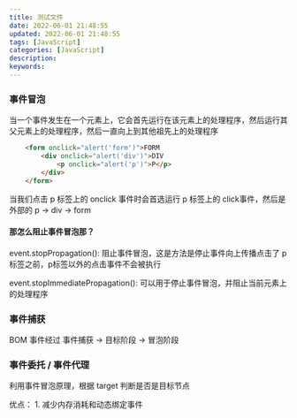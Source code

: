 ```yaml
---
title: 测试文件
date: 2022-06-01 21:48:55
updated: 2022-06-01 21:48:55
tags: [JavaScript]
categories: [JavaScript]
description:
keywords:
---
```


### 事件冒泡

当一个事件发生在一个元素上，它会首先运行在该元素上的处理程序，然后运行其父元素上的处理程序，然后一直向上到其他祖先上的处理程序

```html
	<form onclick="alert('form')">FORM
		<div onclick="alert('div')">DIV
			<p onclick="alert('p')">P</p>
		</div>
	</form>
```

当我们点击 p 标签上的 onclick 事件时会首选运行 p 标签上的 click事件，然后是外部的
p -> div -> form

#### 那怎么阻止事件冒泡那？

event.stopPropagation(): 阻止事件冒泡，这是方法是停止事件向上传播点击了 p 标签之前，p标签以外的点击事件不会被执行

event.stopImmediatePropagation(): 可以用于停止事件冒泡，并阻止当前元素上的处理程序


### 事件捕获

BOM 事件经过 事件捕获 -> 目标阶段 -> 冒泡阶段


### 事件委托 / 事件代理

利用事件冒泡原理，根据 target 判断是否是目标节点

 优点：
      1. 减少内存消耗和动态绑定事件


